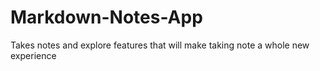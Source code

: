 # Markdown-Notes-App
Takes notes and explore features that will make taking note a whole new experience
